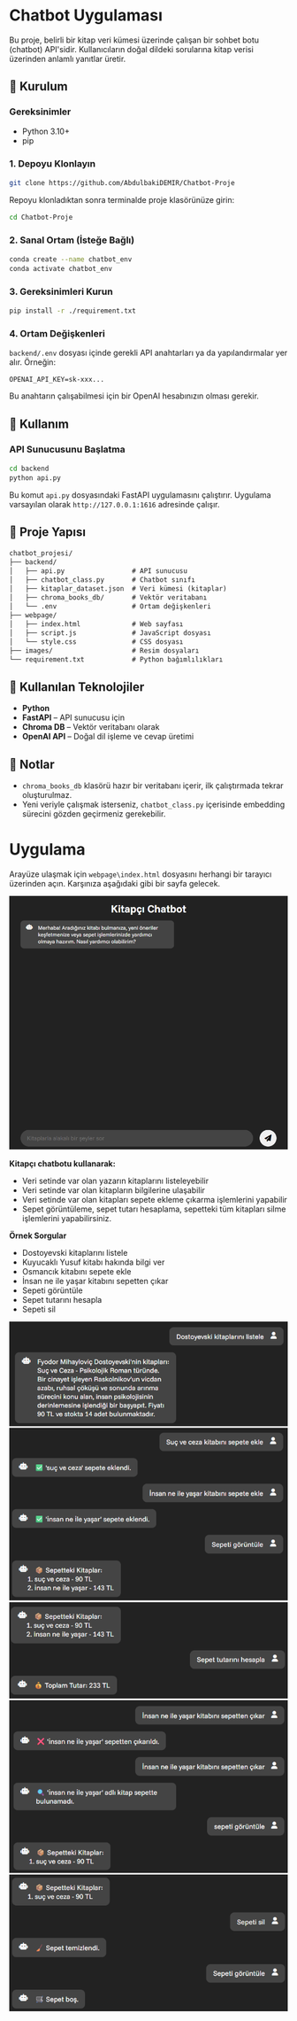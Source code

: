 # Chatbot Uygulaması

Bu proje, belirli bir kitap veri kümesi üzerinde çalışan bir sohbet botu (chatbot) API'sidir. Kullanıcıların doğal dildeki sorularına kitap verisi üzerinden anlamlı yanıtlar üretir.

## 🔧 Kurulum

### Gereksinimler

- Python 3.10+
- pip

### 1. Depoyu Klonlayın

```bash
git clone https://github.com/AbdulbakiDEMIR/Chatbot-Proje
```

Repoyu klonladıktan sonra terminalde proje klasörünüze girin:

```bash
cd Chatbot-Proje
```

### 2. Sanal Ortam (İsteğe Bağlı)

```bash
conda create --name chatbot_env
conda activate chatbot_env
```

### 3. Gereksinimleri Kurun

```bash
pip install -r ./requirement.txt
```

### 4. Ortam Değişkenleri

`backend/.env` dosyası içinde gerekli API anahtarları ya da yapılandırmalar yer alır. Örneğin:

```env
OPENAI_API_KEY=sk-xxx...
```

Bu anahtarın çalışabilmesi için bir OpenAI hesabınızın olması gerekir.

## 🚀 Kullanım

### API Sunucusunu Başlatma

```bash
cd backend
python api.py
```

Bu komut `api.py` dosyasındaki FastAPI uygulamasını çalıştırır. Uygulama varsayılan olarak `http://127.0.0.1:1616` adresinde çalışır.

## 📂 Proje Yapısı

```
chatbot_projesi/
├── backend/
│   ├── api.py                 # API sunucusu
│   ├── chatbot_class.py       # Chatbot sınıfı
│   ├── kitaplar_dataset.json  # Veri kümesi (kitaplar)
│   ├── chroma_books_db/       # Vektör veritabanı
│   └── .env                   # Ortam değişkenleri
├── webpage/
│   ├── index.html             # Web sayfası
│   ├── script.js              # JavaScript dosyası
│   └── style.css              # CSS dosyası
├── images/                    # Resim dosyaları
└── requirement.txt            # Python bağımlılıkları
```

## 🧠 Kullanılan Teknolojiler

- **Python**
- **FastAPI** – API sunucusu için
- **Chroma DB** – Vektör veritabanı olarak
- **OpenAI API** – Doğal dil işleme ve cevap üretimi

## 📌 Notlar

- `chroma_books_db` klasörü hazır bir veritabanı içerir, ilk çalıştırmada tekrar oluşturulmaz.
- Yeni veriyle çalışmak isterseniz, `chatbot_class.py` içerisinde embedding sürecini gözden geçirmeniz gerekebilir.

# Uygulama

Arayüze ulaşmak için `webpage\index.html` dosyasını herhangi bir tarayıcı üzerinden açın. Karşınıza aşağıdaki gibi bir sayfa gelecek.

![Chatbot Arayüz Önizlemesi](images/chatbot_0.png)

**Kitapçı chatbotu kullanarak:**

- Veri setinde var olan yazarın kitaplarını listeleyebilir
- Veri setinde var olan kitapların bilgilerine ulaşabilir
- Veri setinde var olan kitapları sepete ekleme çıkarma işlemlerini yapabilir
- Sepet görüntüleme, sepet tutarı hesaplama, sepetteki tüm kitapları silme işlemlerini yapabilirsiniz.

**Örnek Sorgular**
- Dostoyevski kitaplarını listele
- Kuyucaklı Yusuf kitabı hakında bilgi ver
- Osmancık kitabını sepete ekle
- İnsan ne ile yaşar kitabını sepetten çıkar
- Sepeti görüntüle
- Sepet tutarını hesapla
- Sepeti sil

![Chatbot Arayüz Önizlemesi](images/chatbot_1.png)
![Chatbot Arayüz Önizlemesi](images/chatbot_2.png)
![Chatbot Arayüz Önizlemesi](images/chatbot_3.png)
![Chatbot Arayüz Önizlemesi](images/chatbot_4.png)
![Chatbot Arayüz Önizlemesi](images/chatbot_5.png)
